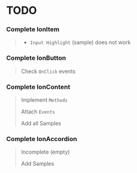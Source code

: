 ﻿# TODO

### Complete IonItem

> * `Input Highlight` (sample) does not work


### Complete IonButton

> Check `OnClick` events


### Complete IonContent

> Implement `Methods`
> 
> Attach `Events`
> 
> Add all Samples


### Complete IonAccordion

> Incomplete (empty)
>
> Add Samples
